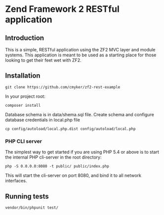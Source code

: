 Zend Framework 2 RESTful application
=======================

Introduction
------------
This is a simple, RESTful application using the ZF2 MVC layer and module
systems. This application is meant to be used as a starting place for those
looking to get their feet wet with ZF2.

Installation
---------------------------

    git clone https://github.com/cmyker/zf2-rest-example

In your project root:

    composer install

Database schema is in data/shema.sql file. Create schema and configure database credentials in local.php file

    cp config/autoload/local.php.dist config/autoload/local.php

### PHP CLI server

The simplest way to get started if you are using PHP 5.4 or above is to start the internal PHP cli-server in the root
directory:

    php -S 0.0.0.0:8080 -t public/ public/index.php

This will start the cli-server on port 8080, and bind it to all network
interfaces.

Running tests
---------------------------

    vendor/bin/phpunit test/
